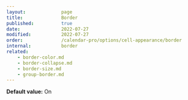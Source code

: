 ```yaml
---
layout:             page
title:              Border
published:          true
date:               2022-07-27
modified:           2022-07-27
order:              /calendar-pro/options/cell-appearance/border
internal:           border
related:
    - border-color.md
    - border-collapse.md
    - border-size.md
    - group-border.md
---
```

**Default value:** On
